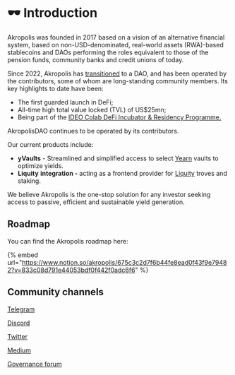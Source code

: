 # 🕶 Introduction

Akropolis was founded in 2017 based on a vision of an alternative financial system, based on non-USD-denominated, real-world assets (RWA)-based stablecoins and DAOs performing the roles equivalent to those of the pension funds, community banks and credit unions of today.&#x20;

Since 2022, Akropolis has [transitioned](https://medium.com/akropolis/akropolis-kickoff-2022-c7427c7be302) to a DAO, and has been operated by the contributors, some of whom are long-standing community members. Its key highlights to date have been:

* The first guarded launch in DeFi;&#x20;
* All-time high total value locked (TVL) of US$25mn;&#x20;
* Being part of the [IDEO Colab DeFi Incubator & Residency Programme. ](https://medium.com/ideo-colab/ideo-colab-launches-collaborative-defi-incubator-residency-program-a32ddd6e9f36)

AkropolisDAO continues to be operated by its contributors.

Our current products include:

* **yVaults** - Streamlined and simplified access to select [Yearn](https://yearn.fi/) vaults to optimize yields.
* **Liquity** **integration -** acting as a frontend provider for [Liquity](https://www.liquity.org/) troves and staking.

We believe Akropolis is the one-stop solution for any investor seeking access to passive, efficient and sustainable yield generation.

## Roadmap

You can find the Akropolis roadmap here:

{% embed url="https://www.notion.so/akropolis/675c3c2d7f6b44fe8ead0f43f9e79482?v=833c08d791e44053bdf0f442f0adc6f6" %}

## Community channels

[Telegram](https://t.me/akropolis\_official)

[Discord](https://discord.gg/Y58CGUW)

[Twitter](https://twitter.com/akropolisio)

[Medium](https://medium.com/akropolis)

[Governance forum](https://gov.akropolis.io/)
